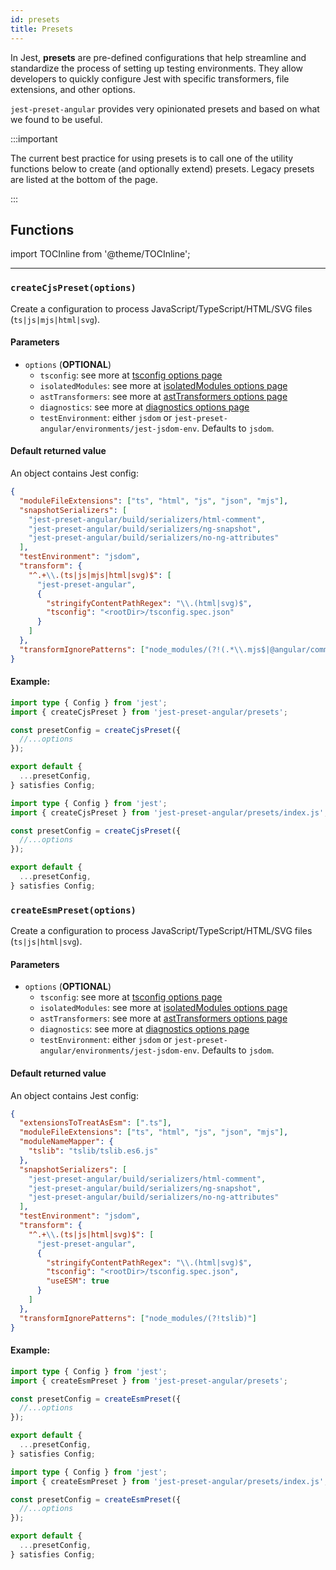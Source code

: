 ```yaml
---
id: presets
title: Presets
---
```


In Jest, **presets** are pre-defined configurations that help streamline and standardize the process of setting up testing environments.
They allow developers to quickly configure Jest with specific transformers, file extensions, and other options.

`jest-preset-angular` provides very opinionated presets and based on what we found to be useful.

:::important

The current best practice for using presets is to call one of the utility functions below to create (and optionally extend) presets. Legacy presets are listed at the bottom of the page.

:::

## Functions

import TOCInline from '@theme/TOCInline';

<TOCInline toc={toc.slice(1)} />

---

### `createCjsPreset(options)`

Create a configuration to process JavaScript/TypeScript/HTML/SVG files (`ts|js|mjs|html|svg`).

#### Parameters

- `options` (**OPTIONAL**)
  - `tsconfig`: see more at [tsconfig options page](https://kulshekhar.github.io/ts-jest/docs/getting-started/options/tsconfig)
  - `isolatedModules`: see more at [isolatedModules options page](https://kulshekhar.github.io/ts-jest/docs/getting-started/options/isolatedModules)
  - `astTransformers`: see more at [astTransformers options page](https://kulshekhar.github.io/ts-jest/docs/getting-started/options/astTransformers)
  - `diagnostics`: see more at [diagnostics options page](https://kulshekhar.github.io/ts-jest/docs/getting-started/options/diagnostics)
  - `testEnvironment`: either `jsdom` or `jest-preset-angular/environments/jest-jsdom-env`. Defaults to `jsdom`.

#### Default returned value

An object contains Jest config:

```json
{
  "moduleFileExtensions": ["ts", "html", "js", "json", "mjs"],
  "snapshotSerializers": [
    "jest-preset-angular/build/serializers/html-comment",
    "jest-preset-angular/build/serializers/ng-snapshot",
    "jest-preset-angular/build/serializers/no-ng-attributes"
  ],
  "testEnvironment": "jsdom",
  "transform": {
    "^.+\\.(ts|js|mjs|html|svg)$": [
      "jest-preset-angular",
      {
        "stringifyContentPathRegex": "\\.(html|svg)$",
        "tsconfig": "<rootDir>/tsconfig.spec.json"
      }
    ]
  },
  "transformIgnorePatterns": ["node_modules/(?!(.*\\.mjs$|@angular/common/locales/.*\\.js$))"]
}
```

#### Example:

```ts title="jest.config.ts" tab={"label":"Node <22.18"}
import type { Config } from 'jest';
import { createCjsPreset } from 'jest-preset-angular/presets';

const presetConfig = createCjsPreset({
  //...options
});

export default {
  ...presetConfig,
} satisfies Config;
```

```ts title="jest.config.ts" tab={"label":"Node 22.18+"}
import type { Config } from 'jest';
import { createCjsPreset } from 'jest-preset-angular/presets/index.js';

const presetConfig = createCjsPreset({
  //...options
});

export default {
  ...presetConfig,
} satisfies Config;
```

### `createEsmPreset(options)`

Create a configuration to process JavaScript/TypeScript/HTML/SVG files (`ts|js|html|svg`).

#### Parameters

- `options` (**OPTIONAL**)
  - `tsconfig`: see more at [tsconfig options page](https://kulshekhar.github.io/ts-jest/docs/getting-started/options/tsconfig)
  - `isolatedModules`: see more at [isolatedModules options page](https://kulshekhar.github.io/ts-jest/docs/getting-started/options/isolatedModules)
  - `astTransformers`: see more at [astTransformers options page](https://kulshekhar.github.io/ts-jest/docs/getting-started/options/astTransformers)
  - `diagnostics`: see more at [diagnostics options page](https://kulshekhar.github.io/ts-jest/docs/getting-started/options/diagnostics)
  - `testEnvironment`: either `jsdom` or `jest-preset-angular/environments/jest-jsdom-env`. Defaults to `jsdom`.

#### Default returned value

An object contains Jest config:

```json
{
  "extensionsToTreatAsEsm": [".ts"],
  "moduleFileExtensions": ["ts", "html", "js", "json", "mjs"],
  "moduleNameMapper": {
    "tslib": "tslib/tslib.es6.js"
  },
  "snapshotSerializers": [
    "jest-preset-angular/build/serializers/html-comment",
    "jest-preset-angular/build/serializers/ng-snapshot",
    "jest-preset-angular/build/serializers/no-ng-attributes"
  ],
  "testEnvironment": "jsdom",
  "transform": {
    "^.+\\.(ts|js|html|svg)$": [
      "jest-preset-angular",
      {
        "stringifyContentPathRegex": "\\.(html|svg)$",
        "tsconfig": "<rootDir>/tsconfig.spec.json",
        "useESM": true
      }
    ]
  },
  "transformIgnorePatterns": ["node_modules/(?!tslib)"]
}
```

#### Example:

```ts title="jest.config.ts" tab={"label":"Node <22.18"}
import type { Config } from 'jest';
import { createEsmPreset } from 'jest-preset-angular/presets';

const presetConfig = createEsmPreset({
  //...options
});

export default {
  ...presetConfig,
} satisfies Config;
```

```ts title="jest.config.ts" tab={"label":"Node 22.18+"}
import type { Config } from 'jest';
import { createEsmPreset } from 'jest-preset-angular/presets/index.js';

const presetConfig = createEsmPreset({
  //...options
});

export default {
  ...presetConfig,
} satisfies Config;
```
